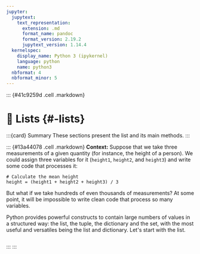 ```yaml
---
jupyter:
  jupytext:
    text_representation:
      extension: .md
      format_name: pandoc
      format_version: 2.19.2
      jupytext_version: 1.14.4
  kernelspec:
    display_name: Python 3 (ipykernel)
    language: python
    name: python3
  nbformat: 4
  nbformat_minor: 5
---
```


::: {#41c9259d .cell .markdown}
# 📖 Lists {#-lists}

:::{card} Summary
These sections present the list and its main methods.
:::

::: {#13a44078 .cell .markdown}
**Context:** Suppose that we take three measurements of a given quantity (for instance, the height of a person). We could assign three variables for it (`height1`, `height2`, and `height3`) and write some code that processes it:

    # Calculate the mean height
    height = (height1 + height2 + height3) / 3

But what if we take hundreds of even thousands of measurements? At some point, it will be impossible to write clean code that process so many variables.

Python provides powerful constructs to contain large numbers of values in a structured way: the list, the tuple, the dictionary and the set, with the most useful and versatiles being the list and dictionary. Let's start with the list.

``` {tableofcontents}
```

:::
:::